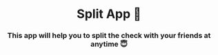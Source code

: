 <h1 align="center">Split App 💸</h1>
<h3 align="center">This app will help you to split the check with your friends at anytime 😇</h3>
